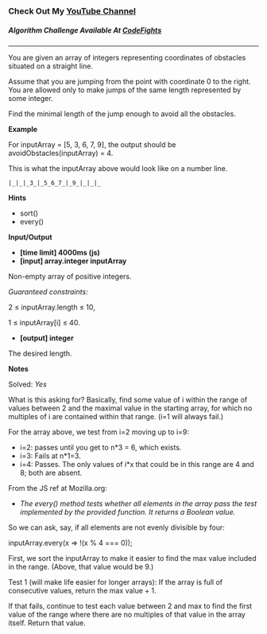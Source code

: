 ### Check Out My [YouTube Channel](https://www.YouTube.com/CodingTutorials360)

##### Algorithm Challenge Available At [CodeFights](https://codefights.com/arcade/intro/level-5/XC9Q2DhRRKQrfLhb5)
---

You are given an array of integers representing coordinates of obstacles situated on a straight line.

Assume that you are jumping from the point with coordinate 0 to the right. You are allowed only to make jumps of the same length represented by some integer.

Find the minimal length of the jump enough to avoid all the obstacles.

**Example**

For inputArray = [5, 3, 6, 7, 9], the output should be
avoidObstacles(inputArray) = 4.

This is what the inputArray above would look like on a number line. 

`|_|_|_3_|_5_6_7_|_9_|_|_|_`

**Hints**
-   sort()
-   every()

**Input/Output**

- **[time limit] 4000ms (js)**
- **[input] array.integer inputArray**

Non-empty array of positive integers.

*Guaranteed constraints:*

2 ≤ inputArray.length ≤ 10,

1 ≤ inputArray[i] ≤ 40.

- **[output] integer**

The desired length.

**Notes**

Solved: *Yes*

What is this asking for? Basically, find some value of i within the range of values between 2 and the maximal value in the starting array, for which no multiples of i are contained within that range. (i=1 will always fail.)

For the array above, we test from i=2 moving up to i=9: 

- i=2: passes until you get to n*3 = 6, which exists. 
- i=3: Fails at n*1=3.
- i=4: Passes. The only values of i*x that could be in this range are 4 and 8; both are absent.

From the JS ref at Mozilla.org: 

- *The every() method tests whether all elements in the array pass the test implemented by the provided function. It returns a Boolean value.*

So we can ask, say, if all elements are not evenly divisible by four: 

inputArray.every(x => !(x % 4 === 0));

First, we sort the inputArray to make it easier to find the max value included in the range. (Above, that value would be 9.)

Test 1 (will make life easier for longer arrays): If the array is full of consecutive values, return the max value + 1. 

If that fails, continue to test each value between 2 and max to find the first value of the range where there are no multiples of that value in the array itself. Return that value. 